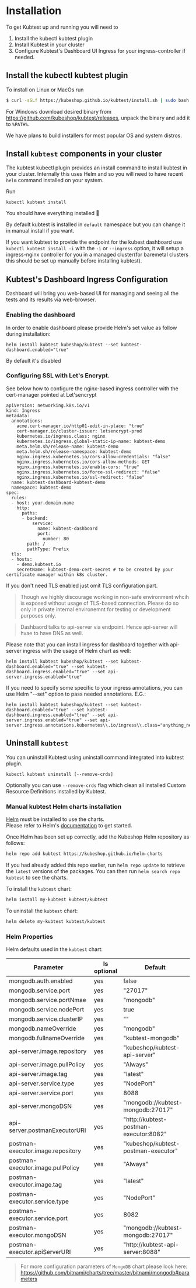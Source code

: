 # Installation 

To get Kubtest up and running you will need to

1. Install the kubectl kubtest plugin
2. Install Kubtest in your cluster 
3. Configure Kubtest's Dashboard UI Ingress for your ingress-controller if needed.

## Install the kubectl kubtest plugin

To install on Linux or MacOs run 
```sh
$ curl -sSLf https://kubeshop.github.io/kubtest/install.sh | sudo bash
```

For Windows download desired binary from https://github.com/kubeshop/kubtest/releases, unpack the binary and add it to `%PATH%`. 

We have plans to build installers for most popular OS and system distros.

## Install `kubtest` components in your cluster

The kubtest kubectl plugin provides an install command to install kubtest in your cluster. Internally 
this uses Helm and so you will need to have recent `helm` command installed on your system.

Run 
```shell
kubectl kubtest install
```

You should have everything installed 🏅

By default kubtest is installed in `default` namespace but you can change it in manual install if you want.

If you want kubtest to provide the endpoint for the kubest dashboard use `kubectl kubtest install -i` with the `-i` or `--ingress` option, it will setup a ingress-nginx controller for you in a managed cluster(for baremetal clusters this should be set up manually before installing kubtest).

## Kubtest's Dashboard Ingress Configuration

Dashboard will bring you web-based UI for managing and seeing all the tests and its results via web-browser.

### Enabling the dashboard

In order to enable dashboard please provide Helm's set value as follow during installation:
```
helm install kubtest kubeshop/kubtest --set kubtest-dashboard.enabled="true"
```
By default it's disabled

### Configuring SSL with Let's Encrypt.

See below how to configure the nginx-based ingress controller with the cert-manager pointed at Let'sencrypt

```
apiVersion: networking.k8s.io/v1
kind: Ingress
metadata:
  annotations:
    acme.cert-manager.io/http01-edit-in-place: "true"
    cert-manager.io/cluster-issuer: letsencrypt-prod
    kubernetes.io/ingress.class: nginx
    kubernetes.io/ingress.global-static-ip-name: kubtest-demo
    meta.helm.sh/release-name: kubtest-demo
    meta.helm.sh/release-namespace: kubtest-demo
    nginx.ingress.kubernetes.io/cors-allow-credentials: "false"
    nginx.ingress.kubernetes.io/cors-allow-methods: GET
    nginx.ingress.kubernetes.io/enable-cors: "true"
    nginx.ingress.kubernetes.io/force-ssl-redirect: "false"
    nginx.ingress.kubernetes.io/ssl-redirect: "false"
  name: kubtest-dashboard-kubtest-demo
  namespace: kubtest-demo
spec:
  rules:
  - host: your.domain.name
    http:
      paths:
      - backend:
          service:
            name: kubtest-dashboard
            port:
              number: 80
        path: /
        pathType: Prefix
  tls:
  - hosts:
    - demo.kubtest.io
    secretName: kubtest-demo-cert-secret # to be created by your certificate manager within k8s cluster.
```
If you don't need TLS enabled just omit TLS configuration part. 

> Though we highly discourage working in non-safe environment whcih is exposed without usage of TLS-based connection. Please do so only in private internal environemnt for testing or development purposes only.

> Dashbaord talks to api-server via endpoint. Hence api-server will hvae to have DNS as well. 

Please note that you can install ingress for dashboard together with api-server ingress with the usage of Helm chart as well:
```
helm install kubtest kubeshop/kubtest --set kubtest-dashboard.enabled="true" --set kubtest-dashboard.ingress.enabled="true" --set api-server.ingress.enabled="true"
```
If you need to specify some specific to your ingress annotations, you can use Helm "--set" option to pass needed annotations. E.G.:
```
helm install kubtest kubeshop/kubtest --set kubtest-dashboard.enabled="true" --set kubtest-dashboard.ingress.enabled="true" --set api-server.ingress.enabled="true" --set api-server.ingress.annotations.kubernetes\\.io/ingress\\.class="anything_needed"
```
## Uninstall `kubtest`

You can uninstall Kubtest using uninstall command integrated into kubtest plugin. 

```
kubectl kubtest uninstall [--remove-crds]
```

Optionally you can use `--remove-crds` flag which clean all installed Custom Resource Definitions installed by Kubtest.


### Manual kubtest Helm charts installation

[Helm](https://helm.sh) must be installed to use the charts.  
Please refer to  Helm's [documentation](https://helm.sh/docs) to get started.

Once Helm has been set up correctly, add the Kubeshop Helm repository  as follows:

```sh
helm repo add kubtest https://kubeshop.github.io/helm-charts
```

If you had already added this repo earlier, run `helm repo update` to retrieve
the `latest` versions of the packages.  You can then run `helm search repo
kubtest` to see the charts.

To install the `kubtest` chart:

```sh
helm install my-kubtest kubtest/kubtest
```

To uninstall the `kubtest` chart:

```sh
helm delete my-kubtest kubtest/kubtest
```

### Helm Properties

Helm defaults used in the `kubtest` chart:

| Parameter | Is optional | Default |
| --- | --- | --- |
| mongodb.auth.enabled | yes | false |
| mongodb.service.port | yes | "27017" |
| mongodb.service.portNmae | yes | "mongodb" |
| mongodb.service.nodePort | yes | true |
| mongodb.service.clusterIP | yes | "" |
| mongodb.nameOverride | yes | "mongodb" |
| mongodb.fullnameOverride | yes | "kubtest-mongodb" |
| api-server.image.repository | yes | "kubeshop/kubtest-api-server" |
| api-server.image.pullPolicy | yes | "Always" |
| api-server.image.tag | yes | "latest" |
| api-server.service.type | yes | "NodePort" |
| api-server.service.port | yes | 8088 |
| api-server.mongoDSN | yes | "mongodb://kubtest-mongodb:27017" |
| api-server.postmanExecutorURI | yes | "http://kubtest-postman-executor:8082" |
| postman-executor.image.repository | yes | "kubeshop/kubtest-postman-executor" |
| postman-executor.image.pullPolicy | yes | "Always" |
| postman-executor.image.tag | yes | "latest" |
| postman-executor.service.type | yes | "NodePort" |
| postman-executor.service.port | yes | 8082 |
| postman-executor.mongoDSN | yes | "mongodb://kubtest-mongodb:27017" |
| postman-executor.apiServerURI | yes | "http://kubtest-api-server:8088" |

>For more configuration parameters of `MongoDB` chart please look here:
https://github.com/bitnami/charts/tree/master/bitnami/mongodb#parameters
